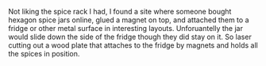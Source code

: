 Not liking the spice rack I had, I found a site where someone bought hexagon spice jars online,
glued a magnet on top, and attached them to a fridge or other metal surface in interesting layouts. 
Unforuantelly the jar would slide down the side of the fridge though they did stay on it. 
So laser cutting out a wood plate that attaches to the fridge by magnets and holds all the spices in position.
